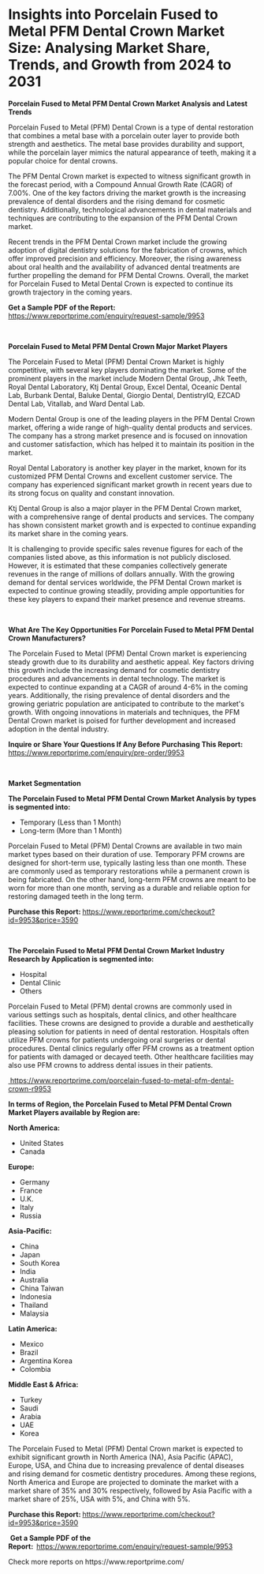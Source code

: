<p><h1>Insights into Porcelain Fused to Metal PFM Dental Crown Market Size: Analysing Market Share, Trends, and Growth from 2024 to 2031</h1></p><p><strong>Porcelain Fused to Metal PFM Dental Crown Market Analysis and Latest Trends</strong></p>
<p><p>Porcelain Fused to Metal (PFM) Dental Crown is a type of dental restoration that combines a metal base with a porcelain outer layer to provide both strength and aesthetics. The metal base provides durability and support, while the porcelain layer mimics the natural appearance of teeth, making it a popular choice for dental crowns.</p><p>The PFM Dental Crown market is expected to witness significant growth in the forecast period, with a Compound Annual Growth Rate (CAGR) of 7.00%. One of the key factors driving the market growth is the increasing prevalence of dental disorders and the rising demand for cosmetic dentistry. Additionally, technological advancements in dental materials and techniques are contributing to the expansion of the PFM Dental Crown market.</p><p>Recent trends in the PFM Dental Crown market include the growing adoption of digital dentistry solutions for the fabrication of crowns, which offer improved precision and efficiency. Moreover, the rising awareness about oral health and the availability of advanced dental treatments are further propelling the demand for PFM Dental Crowns. Overall, the market for Porcelain Fused to Metal Dental Crown is expected to continue its growth trajectory in the coming years.</p></p>
<p><strong>Get a Sample PDF of the Report:&nbsp;</strong> <a href="https://www.reportprime.com/enquiry/request-sample/9953">https://www.reportprime.com/enquiry/request-sample/9953</a></p>
<p>&nbsp;</p>
<p><strong>Porcelain Fused to Metal PFM Dental Crown Major Market Players</strong></p>
<p><p>The Porcelain Fused to Metal (PFM) Dental Crown Market is highly competitive, with several key players dominating the market. Some of the prominent players in the market include Modern Dental Group, Jhk Teeth, Royal Dental Laboratory, Ktj Dental Group, Excel Dental, Oceanic Dental Lab, Burbank Dental, Baluke Dental, Giorgio Dental, DentistryIQ, EZCAD Dental Lab, Vitallab, and Ward Dental Lab.</p><p>Modern Dental Group is one of the leading players in the PFM Dental Crown market, offering a wide range of high-quality dental products and services. The company has a strong market presence and is focused on innovation and customer satisfaction, which has helped it to maintain its position in the market.</p><p>Royal Dental Laboratory is another key player in the market, known for its customized PFM Dental Crowns and excellent customer service. The company has experienced significant market growth in recent years due to its strong focus on quality and constant innovation.</p><p>Ktj Dental Group is also a major player in the PFM Dental Crown market, with a comprehensive range of dental products and services. The company has shown consistent market growth and is expected to continue expanding its market share in the coming years.</p><p>It is challenging to provide specific sales revenue figures for each of the companies listed above, as this information is not publicly disclosed. However, it is estimated that these companies collectively generate revenues in the range of millions of dollars annually. With the growing demand for dental services worldwide, the PFM Dental Crown market is expected to continue growing steadily, providing ample opportunities for these key players to expand their market presence and revenue streams.</p></p>
<p>&nbsp;</p>
<p><strong>What Are The Key Opportunities For Porcelain Fused to Metal PFM Dental Crown Manufacturers?</strong></p>
<p><p>The Porcelain Fused to Metal (PFM) Dental Crown market is experiencing steady growth due to its durability and aesthetic appeal. Key factors driving this growth include the increasing demand for cosmetic dentistry procedures and advancements in dental technology. The market is expected to continue expanding at a CAGR of around 4-6% in the coming years. Additionally, the rising prevalence of dental disorders and the growing geriatric population are anticipated to contribute to the market's growth. With ongoing innovations in materials and techniques, the PFM Dental Crown market is poised for further development and increased adoption in the dental industry.</p></p>
<p><strong>Inquire or Share Your Questions If Any Before Purchasing This Report:</strong> <a href="https://www.reportprime.com/enquiry/pre-order/9953">https://www.reportprime.com/enquiry/pre-order/9953</a></p>
<p>&nbsp;</p>
<p><strong>Market Segmentation</strong></p>
<p><strong>The Porcelain Fused to Metal PFM Dental Crown Market Analysis by types is segmented into:</strong></p>
<p><ul><li>Temporary (Less than 1 Month)</li><li>Long-term (More than 1 Month)</li></ul></p>
<p><p>Porcelain Fused to Metal (PFM) Dental Crowns are available in two main market types based on their duration of use. Temporary PFM crowns are designed for short-term use, typically lasting less than one month. These are commonly used as temporary restorations while a permanent crown is being fabricated. On the other hand, long-term PFM crowns are meant to be worn for more than one month, serving as a durable and reliable option for restoring damaged teeth in the long term.</p></p>
<p><strong>Purchase this Report:&nbsp;</strong><a href="https://www.reportprime.com/checkout?id=9953&price=3590">https://www.reportprime.com/checkout?id=9953&price=3590</a></p>
<p>&nbsp;</p>
<p><strong>The Porcelain Fused to Metal PFM Dental Crown Market Industry Research by Application is segmented into:</strong></p>
<p><ul><li>Hospital</li><li>Dental Clinic</li><li>Others</li></ul></p>
<p><p>Porcelain Fused to Metal (PFM) dental crowns are commonly used in various settings such as hospitals, dental clinics, and other healthcare facilities. These crowns are designed to provide a durable and aesthetically pleasing solution for patients in need of dental restoration. Hospitals often utilize PFM crowns for patients undergoing oral surgeries or dental procedures. Dental clinics regularly offer PFM crowns as a treatment option for patients with damaged or decayed teeth. Other healthcare facilities may also use PFM crowns to address dental issues in their patients.</p></p>
<p><a href="https://www.reportprime.com/porcelain-fused-to-metal-pfm-dental-crown-r9953">&nbsp;https://www.reportprime.com/porcelain-fused-to-metal-pfm-dental-crown-r9953</a></p>
<p><strong>In terms of Region, the Porcelain Fused to Metal PFM Dental Crown Market Players available by Region are:</strong></p>
<p>
    <p> <strong> North America: </strong>
        <ul>
            <li>United States</li>
            <li>Canada</li>
        </ul>
        </p> 
    <p> <strong> Europe: </strong>
        <ul>
            <li>Germany</li>
            <li>France</li>
            <li>U.K.</li>
            <li>Italy</li>
            <li>Russia</li>
        </ul>
        </p> 
    <p> <strong> Asia-Pacific: </strong>
        <ul>
            <li>China</li>
            <li>Japan</li>
            <li>South Korea</li>
            <li>India</li>
            <li>Australia</li>
            <li>China Taiwan</li>
            <li>Indonesia</li>
            <li>Thailand</li>
            <li>Malaysia</li>
        </ul>
        </p> 
    <p> <strong> Latin America: </strong>
        <ul>
            <li>Mexico</li>
            <li>Brazil</li>
            <li>Argentina Korea</li>
            <li>Colombia</li>
        </ul>
        </p> 
    <p> <strong> Middle East & Africa: </strong>
        <ul>
            <li>Turkey</li>
            <li>Saudi</li>
            <li>Arabia</li>
            <li>UAE</li>
            <li>Korea</li>
        </ul>
    </p>
    </p>
<p><p>The Porcelain Fused to Metal (PFM) Dental Crown market is expected to exhibit significant growth in North America (NA), Asia Pacific (APAC), Europe, USA, and China due to increasing prevalence of dental diseases and rising demand for cosmetic dentistry procedures. Among these regions, North America and Europe are projected to dominate the market with a market share of 35% and 30% respectively, followed by Asia Pacific with a market share of 25%, USA with 5%, and China with 5%.</p></p>
<p><strong>Purchase this Report: </strong><a href="https://www.reportprime.com/checkout?id=9953&price=3590">https://www.reportprime.com/checkout?id=9953&price=3590</a></p>
<p>&nbsp;<strong>Get a Sample PDF of the Report:&nbsp;&nbsp;</strong><a href="https://www.reportprime.com/enquiry/request-sample/9953">https://www.reportprime.com/enquiry/request-sample/9953</a></p>
<p><strong></strong></p>
<p>Check more reports on https://www.reportprime.com/</p>